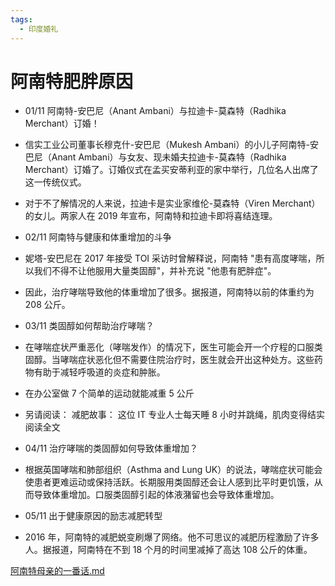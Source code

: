 ```yaml
---
tags:
  - 印度婚礼
---
```

# 阿南特肥胖原因

- 01/11 阿南特-安巴尼（Anant Ambani）与拉迪卡-莫森特（Radhika Merchant）订婚！

- 信实工业公司董事长穆克什-安巴尼（Mukesh Ambani）的小儿子阿南特-安巴尼（Anant Ambani）与女友、现未婚夫拉迪卡-莫森特（Radhika Merchant）订婚了。订婚仪式在孟买安蒂利亚的家中举行，几位名人出席了这一传统仪式。

- 对于不了解情况的人来说，拉迪卡是实业家维伦-莫森特（Viren Merchant）的女儿。两家人在 2019 年宣布，阿南特和拉迪卡即将喜结连理。

- 02/11 阿南特与健康和体重增加的斗争

- 妮塔-安巴尼在 2017 年接受 TOI 采访时曾解释说，阿南特 "患有高度哮喘，所以我们不得不让他服用大量类固醇"，并补充说 "他患有肥胖症"。

- 因此，治疗哮喘导致他的体重增加了很多。据报道，阿南特以前的体重约为 208 公斤。

- 03/11 类固醇如何帮助治疗哮喘？

- 在哮喘症状严重恶化（哮喘发作）的情况下，医生可能会开一个疗程的口服类固醇。当哮喘症状恶化但不需要住院治疗时，医生就会开出这种处方。这些药物有助于减轻呼吸道的炎症和肿胀。

- 在办公室做 7 个简单的运动就能减重 5 公斤

- 另请阅读： 减肥故事： 这位 IT 专业人士每天睡 8 小时并跳绳，肌肉变得结实 阅读全文

- 04/11 治疗哮喘的类固醇如何导致体重增加？

- 根据英国哮喘和肺部组织（Asthma and Lung UK）的说法，哮喘症状可能会使患者更难运动或保持活跃。长期服用类固醇还会让人感到比平时更饥饿，从而导致体重增加。口服类固醇引起的体液潴留也会导致体重增加。

- 05/11 出于健康原因的励志减肥转型

- 2016 年，阿南特的减肥蜕变刷爆了网络。他不可思议的减肥历程激励了许多人。据报道，阿南特在不到 18 个月的时间里减掉了高达 108 公斤的体重。

[阿南特母亲的一番话.md](./阿南特母亲的一番话.md)